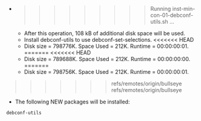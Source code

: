 * >>>>>>>>> Running inst-min-con-01-debconf-utils.sh ...
  * After this operation, 108 kB of additional disk space will be used.
  * Install debconf-utils to use debconf-set-selections.
<<<<<<< HEAD
  * Disk size = 798776K. Space Used = 212K. Runtime = 00:00:00:01.
=======
<<<<<<< HEAD
  * Disk size = 789688K. Space Used = 212K. Runtime = 00:00:00:00.
=======
  * Disk size = 798756K. Space Used = 212K. Runtime = 00:00:00:01.
>>>>>>> refs/remotes/origin/bullseye
>>>>>>> refs/remotes/origin/bullseye
  * The following NEW packages will be installed:
  ```bash
debconf-utils
  ```
